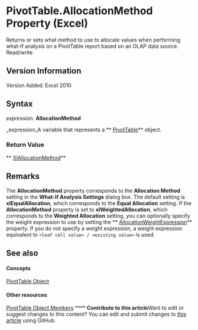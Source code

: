 
# PivotTable.AllocationMethod Property (Excel)

Returns or sets what method to use to allocate values when performing what-if analysis on a PivotTable report based on an OLAP data source. Read/write


## Version Information

Version Added: Excel 2010 


## Syntax

 _expression_. **AllocationMethod**

 _expression_A variable that represents a  ** [PivotTable](a9c1d4a0-78a9-f9a6-6daf-91cb63e45842.md)** object.


### Return Value

 ** [XlAllocationMethod](ade163bf-81d2-f633-323a-603b7c96e867.md)**


## Remarks

The  **AllocationMethod** property corresponds to the **Allocation Method** setting in the **What-If Analysis Settings** dialog box. The default setting is **xlEqualAllocation**, which corresponds to the  **Equal Allocation** setting. If the **AllocationMethod** property is set to **xlWeightedAllocation**, which corresponds to the  **Weighted Allocation** setting, you can optionally specify the weight expression to use by setting the ** [AllocationWeightExpression](983f4819-5b3f-6f9d-667f-84feaf13bba5.md)** property. If you do not specify a weight expression, a weight expression equivalent to `<leaf cell value> / <existing value>` is used.


## See also


#### Concepts


 [PivotTable Object](a9c1d4a0-78a9-f9a6-6daf-91cb63e45842.md)
#### Other resources


 [PivotTable Object Members](8e8d1692-cf32-63c6-a1f6-54ddcc2a4964.md)
****   **Contribute to this article**Want to edit or suggest changes to this content? You can edit and submit changes to  [this article](https://github.com/jhershey00/VBA_Excel_Test/OpenXMLCon/articles/726393d4-4aba-556a-9278-976e7b9a1088.md) using GitHub.

